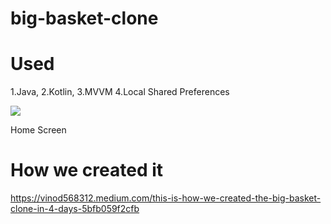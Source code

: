 # big-basket-clone

# Used
1.Java,
2.Kotlin,
3.MVVM
4.Local Shared Preferences

![](https://raw.githubusercontent.com/vinu5683/vinodkumar/master/assets/img/portfolio/bigbasket/bb-home.png)

Home Screen


# How we created it
https://vinod568312.medium.com/this-is-how-we-created-the-big-basket-clone-in-4-days-5bfb059f2cfb
